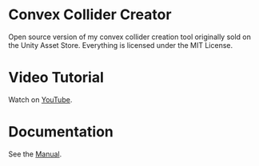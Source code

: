 # Convex Collider Creator
 Open source version of my convex collider creation tool originally sold on the Unity Asset Store. Everything is licensed under the MIT License.

# Video Tutorial
Watch on [YouTube](https://youtu.be/Y8rQsWXzB2c).

# Documentation
See the [Manual](https://github.com/JustInvoke/ConvexColliderCreator/blob/master/Assets/ConvexColliderCreator/README.pdf).
